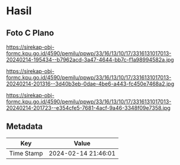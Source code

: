 # Hasil

## Foto C Plano

https://sirekap-obj-formc.kpu.go.id/4590/pemilu/ppwp/33/16/13/10/17/3316131017013-20240214-195434--b7962acd-3a47-4644-bb7c-f1a98994582a.jpg

https://sirekap-obj-formc.kpu.go.id/4590/pemilu/ppwp/33/16/13/10/17/3316131017013-20240214-201316--3d40b3eb-0dae-4be6-a443-fc450e7468a2.jpg

https://sirekap-obj-formc.kpu.go.id/4590/pemilu/ppwp/33/16/13/10/17/3316131017013-20240214-201723--e354cfe5-7681-4acf-9a46-3348f09e7358.jpg


## Metadata

| Key        | Value               |
| ---------- | ------------------- |
| Time Stamp | 2024-02-14 21:46:01 |



